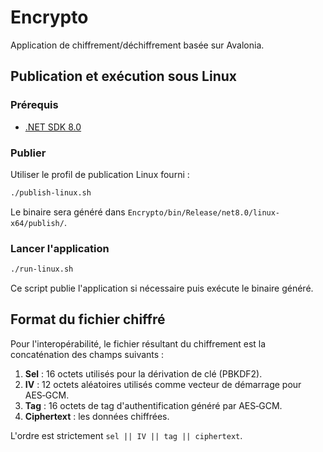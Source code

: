 # Encrypto

Application de chiffrement/déchiffrement basée sur Avalonia.

## Publication et exécution sous Linux

### Prérequis
- [.NET SDK 8.0](https://dotnet.microsoft.com/en-us/download)

### Publier
Utiliser le profil de publication Linux fourni :

```bash
./publish-linux.sh
```

Le binaire sera généré dans `Encrypto/bin/Release/net8.0/linux-x64/publish/`.

### Lancer l'application

```bash
./run-linux.sh
```

Ce script publie l'application si nécessaire puis exécute le binaire généré.

## Format du fichier chiffré

Pour l'interopérabilité, le fichier résultant du chiffrement est la concaténation des
champs suivants :

1. **Sel** : 16 octets utilisés pour la dérivation de clé (PBKDF2).
2. **IV** : 12 octets aléatoires utilisés comme vecteur de démarrage pour AES‑GCM.
3. **Tag** : 16 octets de tag d'authentification généré par AES‑GCM.
4. **Ciphertext** : les données chiffrées.

L'ordre est strictement `sel || IV || tag || ciphertext`.
